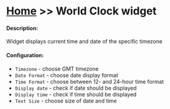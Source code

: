 # [Home](/cogboard/) >> World Clock widget

#### Description:
Widget displays current time and date of the specific timezone

#### Configuration:
* `Timezone` - choose GMT timezone
* `Date Format` - choose date display format
* `Time Format` - choose between 12- and 24-hour time format 
* `Display date` - check if date should be displayed
* `Display time` - check if time should be displayed
* `Text Size` - choose size of date and time
